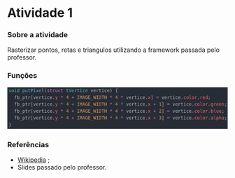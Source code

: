 # Atividade 1

### Sobre a atividade
  Rasterizar pontos, retas e triangulos utilizando a framework passada pelo professor.

### Funções

![](images/putpixel.png)
  
  
  ### Referências
  
* [Wikipedia](https://en.wikipedia.org/wiki/Bresenham%27s_line_algorithm#:~:text=Bresenham%27s%20line%20algorithm%20is%20a,straight%20line%20between%20two%20points)   ;
* Slides passado pelo professor.
